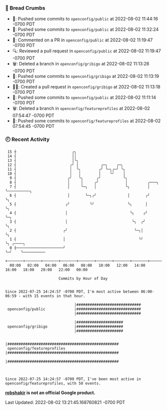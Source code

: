 ### 🍞 Bread Crumbs

 * 🚢: Pushed some commits to `openconfig/public` at 2022-08-02 11:44:16 -0700 PDT
 * 🚢: Pushed some commits to `openconfig/public` at 2022-08-02 11:32:24 -0700 PDT
 * 💬: Commented on a PR in  `openconfig/public` at 2022-08-02 11:19:47 -0700 PDT
 * 🔍: Reviewed a pull request in  `openconfig/public` at 2022-08-02 11:19:47 -0700 PDT
 * 🗑: Deleted a branch in `openconfig/gribigo` at 2022-08-02 11:13:28 -0700 PDT
 * 🚢: Pushed some commits to `openconfig/gribigo` at 2022-08-02 11:13:19 -0700 PDT
 * ✍🏼: Created a pull request in `openconfig/gribigo` at 2022-08-02 11:13:18 -0700 PDT
 * 🚢: Pushed some commits to `openconfig/public` at 2022-08-02 11:11:14 -0700 PDT
 * 🗑: Deleted a branch in `openconfig/featureprofiles` at 2022-08-02 07:54:47 -0700 PDT
 * 🚢: Pushed some commits to `openconfig/featureprofiles` at 2022-08-02 07:54:45 -0700 PDT

### 🕘 Recent Activity
```
 15 ┼                         ╭╮
 14 ┤                         ││
 13 ┤                         │╰╮
 12 ┤                        ╭╯ │          ╭─╮    ╭─╮
 11 ┤                        │  ╰╮        ╭╯ ╰─╮╭─╯ ╰╮
 10 ┤                        │   │        │    ╰╯    │
  9 ┤                       ╭╯   ╰╮      ╭╯          ╰╮
  8 ┤                       │     │     ╭╯            │         ╭───╮
  7 ┤                       │     ╰─╮   │             ╰╮        │   ╰──────────╮
  6 ┤                       │       ╰─╮╭╯              │       ╭╯              ╰╮
  5 ┤                      ╭╯         ╰╯               ╰╮      │                ╰╮
  4 ┤                      │                            ╰╮    ╭╯                 ╰─╮
  3 ┤                      │                             ╰╮  ╭╯                    ╰╮
  2 ┤                     ╭╯                              ╰─╮│                      ╰╮
  1 ┤                     │                                 ╰╯                       ╰╮ ╭────╮
  0 ┼─────────────────────╯                                                           ╰─╯    ╰──────────
    +───────+───────+───────+───────+───────+───────+───────+───────+───────+───────+───────+───────+────
  00:00   02:00   04:00   06:00   08:00   10:00   12:00   14:00   16:00   18:00   20:00   22:00   00:00   

						Commits by Hour of Day


Since 2022-07-25 14:24:57 -0700 PDT, I'm most active between 06:00-06:59 - with 15 events in that hour.

```



```
                               |#############################
 openconfig/public             |#############################
                               |#############################

                               |#####################
 openconfig/gribigo            |#####################
                               |#####################

                               |##################################################
 openconfig/featureprofiles    |##################################################
                               |##################################################



Since 2022-07-25 14:24:57 -0700 PDT, I've been most active in openconfig/featureprofiles, with 50 events.

```
**[robshakir](mailto:robjs@google.com) is not an official Google product.**  


Last Updated: 2022-08-02 13:21:45.168760821 -0700 PDT
